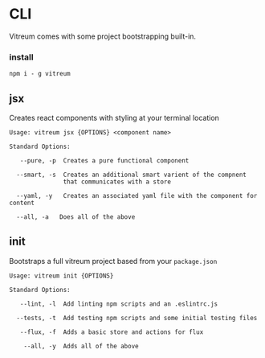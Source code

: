 # CLI
Vitreum comes with some project bootstrapping built-in.

### install
```
npm i - g vitreum
```


## jsx
Creates react components with styling at your terminal location

```
Usage: vitreum jsx {OPTIONS} <component name>

Standard Options:

   --pure, -p  Creates a pure functional component

  --smart, -s  Creates an additional smart varient of the compnent
               that communicates with a store

  --yaml, -y   Creates an associated yaml file with the component for content

  --all, -a   Does all of the above

```



## init
Bootstraps a full vitreum project based from your `package.json`

```
Usage: vitreum init {OPTIONS}

Standard Options:

   --lint, -l  Add linting npm scripts and an .eslintrc.js

  --tests, -t  Add testing npm scripts and some initial testing files

   --flux, -f  Adds a basic store and actions for flux

    --all, -y  Adds all of the above
```